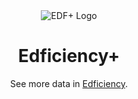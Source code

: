 <div align=center>
<img src="https://github.com/grimsteel/edficiency-plus/assets/116324098/17dc1cba-6c3b-4368-92a2-c3681f821dd1" alt="EDF+ Logo">
<h1>Edficiency+</h1>
<p>See more data in <a href="https://www.edficiency.com/">Edficiency</a>.</p></div>
